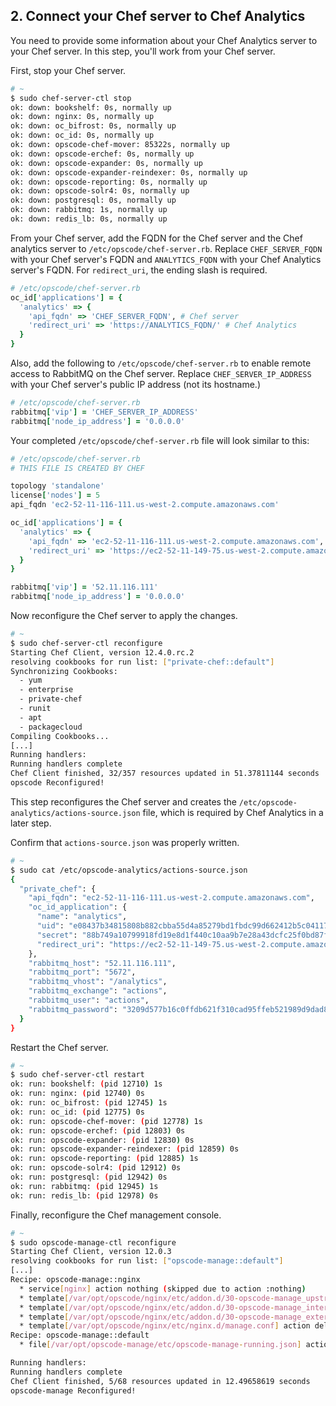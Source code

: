 ## 2. Connect your Chef server to Chef Analytics

You need to provide some information about your Chef Analytics server to your Chef server. In this step, you'll work from your Chef server.

First, stop your Chef server.

```bash
# ~
$ sudo chef-server-ctl stop
ok: down: bookshelf: 0s, normally up
ok: down: nginx: 0s, normally up
ok: down: oc_bifrost: 0s, normally up
ok: down: oc_id: 0s, normally up
ok: down: opscode-chef-mover: 85322s, normally up
ok: down: opscode-erchef: 0s, normally up
ok: down: opscode-expander: 0s, normally up
ok: down: opscode-expander-reindexer: 0s, normally up
ok: down: opscode-reporting: 0s, normally up
ok: down: opscode-solr4: 0s, normally up
ok: down: postgresql: 0s, normally up
ok: down: rabbitmq: 1s, normally up
ok: down: redis_lb: 0s, normally up
```

From your Chef server, add the FQDN for the Chef server and the Chef analytics server to <code class="file-path">/etc/opscode/chef-server.rb</code>. Replace <code class="placeholder">CHEF\_SERVER\_FQDN</code> with your Chef server's FQDN and <code class="placeholder">ANALYTICS\_FQDN</code> with your Chef Analytics server's FQDN. For `redirect_uri`, the ending slash is required.

```ruby
# /etc/opscode/chef-server.rb
oc_id['applications'] = {
  'analytics' => {
    'api_fqdn' => 'CHEF_SERVER_FQDN', # Chef server
    'redirect_uri' => 'https://ANALYTICS_FQDN/' # Chef Analytics
  }
}
```

Also, add the following to <code class="file-path">/etc/opscode/chef-server.rb</code> to enable remote access to RabbitMQ on the Chef server. Replace <code class="placeholder">CHEF\_SERVER\_IP\_ADDRESS</code> with your Chef server's public IP address (not its hostname.)

```ruby
# /etc/opscode/chef-server.rb
rabbitmq['vip'] = 'CHEF_SERVER_IP_ADDRESS'
rabbitmq['node_ip_address'] = '0.0.0.0'
```

Your completed <code class="file-path">/etc/opscode/chef-server.rb</code> file will look similar to this:

```ruby
# /etc/opscode/chef-server.rb
# THIS FILE IS CREATED BY CHEF

topology 'standalone'
license['nodes'] = 5
api_fqdn 'ec2-52-11-116-111.us-west-2.compute.amazonaws.com'

oc_id['applications'] = {
  'analytics' => {
    'api_fqdn' => 'ec2-52-11-116-111.us-west-2.compute.amazonaws.com', # Chef server
    'redirect_uri' => 'https://ec2-52-11-149-75.us-west-2.compute.amazonaws.com/' # Chef Analytics
  }
}

rabbitmq['vip'] = '52.11.116.111'
rabbitmq['node_ip_address'] = '0.0.0.0'
```

Now reconfigure the Chef server to apply the changes.

```bash
# ~
$ sudo chef-server-ctl reconfigure
Starting Chef Client, version 12.4.0.rc.2
resolving cookbooks for run list: ["private-chef::default"]
Synchronizing Cookbooks:
  - yum
  - enterprise
  - private-chef
  - runit
  - apt
  - packagecloud
Compiling Cookbooks...
[...]
Running handlers:
Running handlers complete
Chef Client finished, 32/357 resources updated in 51.37811144 seconds
opscode Reconfigured!
```

This step reconfigures the Chef server and creates the <code class="file-path">/etc/opscode-analytics/actions-source.json</code> file, which is required by Chef Analytics in a later step.

Confirm that <code class="file-path">actions-source.json</code> was properly written.

```bash
# ~
$ sudo cat /etc/opscode-analytics/actions-source.json
{
  "private_chef": {
    "api_fqdn": "ec2-52-11-116-111.us-west-2.compute.amazonaws.com",
    "oc_id_application": {
      "name": "analytics",
      "uid": "e08437b34815808b882cbba55d4a85279bd1fbdc99d662412b5c04117a85e8b3",
      "secret": "88b749a10799918fd19e8d1f440c10aa9b7e28a43dcfc25f0bd87fb40ef297de",
      "redirect_uri": "https://ec2-52-11-149-75.us-west-2.compute.amazonaws.com/"
    },
    "rabbitmq_host": "52.11.116.111",
    "rabbitmq_port": "5672",
    "rabbitmq_vhost": "/analytics",
    "rabbitmq_exchange": "actions",
    "rabbitmq_user": "actions",
    "rabbitmq_password": "3209d577b16c0ffdb621f310cad95ffeb521989d9dad8a3afa5202f713ed65ac57bef48807139a6801e90db576b28b960402"
  }
}
```

Restart the Chef server.

```bash
# ~
$ sudo chef-server-ctl restart
ok: run: bookshelf: (pid 12710) 1s
ok: run: nginx: (pid 12740) 0s
ok: run: oc_bifrost: (pid 12745) 1s
ok: run: oc_id: (pid 12775) 0s
ok: run: opscode-chef-mover: (pid 12778) 1s
ok: run: opscode-erchef: (pid 12803) 0s
ok: run: opscode-expander: (pid 12830) 0s
ok: run: opscode-expander-reindexer: (pid 12859) 0s
ok: run: opscode-reporting: (pid 12885) 1s
ok: run: opscode-solr4: (pid 12912) 0s
ok: run: postgresql: (pid 12942) 0s
ok: run: rabbitmq: (pid 12945) 1s
ok: run: redis_lb: (pid 12978) 0s
```

Finally, reconfigure the Chef management console.

```bash
# ~
$ sudo opscode-manage-ctl reconfigure
Starting Chef Client, version 12.0.3
resolving cookbooks for run list: ["opscode-manage::default"]
[...]
Recipe: opscode-manage::nginx
  * service[nginx] action nothing (skipped due to action :nothing)
  * template[/var/opt/opscode/nginx/etc/addon.d/30-opscode-manage_upstreams.conf] action create (up to date)
  * template[/var/opt/opscode/nginx/etc/addon.d/30-opscode-manage_internal.conf] action create (up to date)
  * template[/var/opt/opscode/nginx/etc/addon.d/30-opscode-manage_external.conf] action create (up to date)
  * template[/var/opt/opscode/nginx/etc/nginx.d/manage.conf] action delete (up to date)
Recipe: opscode-manage::default
  * file[/var/opt/opscode-manage/etc/opscode-manage-running.json] action create (up to date)

Running handlers:
Running handlers complete
Chef Client finished, 5/68 resources updated in 12.49658619 seconds
opscode-manage Reconfigured!
```
